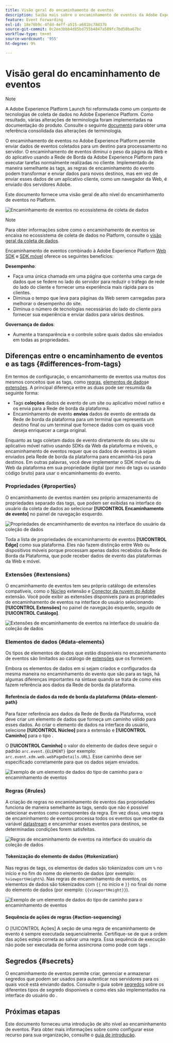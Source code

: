 ```yaml
---
title: Visão geral do encaminhamento de eventos
description: Saiba mais sobre o encaminhamento de eventos da Adobe Experience Platform, que permite usar a Platform Edge Network para executar tarefas sem alterar a sua implementação de tag.
feature: Event Forwarding
exl-id: 18e76b9c-4fdd-4eff-a515-a681bc78d37b
source-git-commit: 0c2ee3bbb4d85bd755b4847a509fc7bd50ba67bc
workflow-type: tm+mt
source-wordcount: '955'
ht-degree: 9%

---
```


# Visão geral do encaminhamento de eventos

>[!NOTE]
>
>A Adobe Experience Platform Launch foi reformulada como um conjunto de tecnologias de coleta de dados no Adobe Experience Platform. Como resultado, várias alterações de terminologia foram implementadas na documentação do produto. Consulte o seguinte [documento](../../term-updates.md) para obter uma referência consolidada das alterações de terminologia.

O encaminhamento de eventos no Adobe Experience Platform permite enviar dados de eventos coletados para um destino para processamento no servidor. O encaminhamento de eventos diminui o peso da página da Web e do aplicativo usando a Rede de Borda da Adobe Experience Platform para executar tarefas normalmente realizadas no cliente. Implementado de maneira semelhante às tags, as regras de encaminhamento do evento podem transformar e enviar dados para novos destinos, mas em vez de enviar esses dados de um aplicativo cliente, como um navegador da Web, é enviado dos servidores Adobe.

Este documento fornece uma visão geral de alto nível do encaminhamento de eventos no Platform.

![Encaminhamento de eventos no ecossistema de coleta de dados](../../../collection/images/home/event-forwarding.png)

>[!NOTE]
>
>Para obter informações sobre como o encaminhamento de eventos se encaixa no ecossistema de coleta de dados no Platform, consulte o [visão geral da coleta de dados](../../../collection/home.md).

Encaminhamento de eventos combinado à Adobe Experience Platform [Web SDK](../../../edge/home.md) e [SDK móvel](https://aep-sdks.gitbook.io/docs/) oferece os seguintes benefícios:

**Desempenho**:

* Faça uma única chamada em uma página que contenha uma carga de dados que se federe no lado do servidor para reduzir o tráfego de rede do lado do cliente e fornecer uma experiência mais rápida para os clientes.
* Diminua o tempo que leva para páginas da Web serem carregadas para melhorar o desempenho do site.
* Diminua o número de tecnologias necessárias do lado do cliente para fornecer sua experiência e enviar dados para vários destinos.

**Governança de dados**:

* Aumente a transparência e o controle sobre quais dados são enviados em todas as propriedades.

## Diferenças entre o encaminhamento de eventos e as tags {#differences-from-tags}

Em termos de configuração, o encaminhamento de eventos usa muitos dos mesmos conceitos que as tags, como [regras](../managing-resources/rules.md), [elementos de dados](../managing-resources/data-elements.md)e [extensões](../managing-resources/extensions/overview.md). A principal diferença entre as duas pode ser resumida da seguinte forma:

* Tags **coleções** dados de evento de um site ou aplicativo móvel nativo e os envia para a Rede de borda da plataforma.
* Encaminhamento de evento **envios** dados de evento de entrada da Rede de borda da plataforma para um terminal que representa um destino final ou um terminal que fornece dados com os quais você deseja enriquecer a carga original.

Enquanto as tags coletam dados de evento diretamente do seu site ou aplicativo móvel nativo usando SDKs da Web da plataforma e móveis, o encaminhamento de eventos requer que os dados de eventos já sejam enviados pela Rede de borda da plataforma para encaminhá-los para destinos. Em outras palavras, você deve implementar o SDK móvel ou da Web da plataforma em sua propriedade digital (por meio de tags ou usando código bruto) para usar o encaminhamento do evento.

### Propriedades {#properties}

O encaminhamento de eventos mantém seu próprio armazenamento de propriedades separado das tags, que podem ser exibidas na interface do usuário da coleta de dados ao selecionar **[!UICONTROL Encaminhamento de evento]** no painel de navegação esquerdo.

![Propriedades de encaminhamento de eventos na interface do usuário da coleção de dados](../../images/ui/event-forwarding/overview/properties.png)

Toda a lista de propriedades de encaminhamento de eventos **[!UICONTROL Edge]** como sua plataforma. Eles não fazem distinção entre Web ou dispositivos móveis porque processam apenas dados recebidos da Rede de Borda da Plataforma, que pode receber dados de evento das plataformas da Web e móvel.

### Extensões {#extensions}

O encaminhamento de eventos tem seu próprio catálogo de extensões compatíveis, como o [Núcleo](../../extensions/web/core/event-forwarding.md) extensão e [Conector da nuvem do Adobe](../../extensions/web/cloud-connector/overview.md) extensão. Você pode exibir as extensões disponíveis para as propriedades de encaminhamento de eventos na interface do usuário selecionando **[!UICONTROL Extensões]** no painel de navegação esquerdo, seguido de **[!UICONTROL Catálogo]**.

![Extensões de encaminhamento de eventos na interface do usuário da coleção de dados](../../images/ui/event-forwarding/overview/extensions.png)

### Elementos de dados {#data-elements}

Os tipos de elementos de dados que estão disponíveis no encaminhamento de eventos são limitados ao catálogo de [extensões](#extensions) que os fornecem.

Embora os elementos de dados em si sejam criados e configurados da mesma maneira no encaminhamento do evento que são para as tags, há algumas diferenças importantes na sintaxe quando se trata de como eles fazem referência aos dados da Rede de borda da plataforma.

#### Referência de dados da rede de borda da plataforma {#data-element-path}

Para fazer referência aos dados da Rede de Borda da Plataforma, você deve criar um elemento de dados que forneça um caminho válido para esses dados. Ao criar o elemento de dados na interface do usuário, selecione **[!UICONTROL Núcleo]** para a extensão e **[!UICONTROL Caminho]** para o tipo .

O **[!UICONTROL Caminho]** o valor do elemento de dados deve seguir o padrão `arc.event.{ELEMENT}` (por exemplo: `arc.event.xdm.web.webPageDetails.URL`). Esse caminho deve ser especificado corretamente para que os dados sejam enviados.

![Exemplo de um elemento de dados do tipo de caminho para o encaminhamento de eventos](../../images/ui/event-forwarding/overview/data-reference.png)

### Regras {#rules}

A criação de regras no encaminhamento de eventos das propriedades funciona de maneira semelhante às tags, sendo que não é possível selecionar eventos como componentes da regra. Em vez disso, uma regra de encaminhamento de eventos processa todos os eventos que recebe da variável [datastream](../../../edge/datastreams/overview.md) e encaminhar esses eventos para destinos, se determinadas condições forem satisfeitas.

![Regras de encaminhamento de eventos na interface do usuário da coleção de dados](../../images/ui/event-forwarding/overview/rules.png)

#### Tokenização do elemento de dados {#tokenization}

Nas regras de tags, os elementos de dados são tokenizados com um `%` no início e no fim do nome do elemento de dados (por exemplo: `%viewportHeight%`). Nas regras de encaminhamento de eventos, os elementos de dados são tokenizados com `{{` no início e `}}` no final do nome do elemento de dados (por exemplo: `{{viewportHeight}}`).

![Exemplo de um elemento de dados do tipo de caminho para o encaminhamento de eventos](../../images/ui/event-forwarding/overview/tokenization.png)

#### Sequência de ações de regras {#action-sequencing}

O [!UICONTROL Ações] A seção de uma regra de encaminhamento de evento é sempre executada sequencialmente. Certifique-se de que a ordem das ações esteja correta ao salvar uma regra. Essa sequência de execução não pode ser executada de forma assíncrona como pode com tags .

## Segredos {#secrets}

O encaminhamento de eventos permite criar, gerenciar e armazenar segredos que podem ser usados para autenticar nos servidores para os quais você está enviando dados. Consulte o guia sobre [segredos](./secrets.md) sobre os diferentes tipos de segredo disponíveis e como eles são implementados na interface do usuário do .

## Próximas etapas

Este documento forneceu uma introdução de alto nível ao encaminhamento de eventos. Para obter mais informações sobre como configurar esse recurso para sua organização, consulte o [guia de introdução](./getting-started.md).
